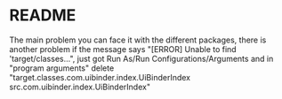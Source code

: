# README #

The main problem you can face it with the different packages, there is another problem if the message says "[ERROR] Unable to find 'target/classes...", just got Run As/Run Configurations/Arguments and in "program arguments" delete "target.classes.com.uibinder.index.UiBinderIndex src.com.uibinder.index.UiBinderIndex"